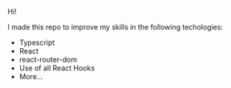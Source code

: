 Hi!

I made this repo to improve my skills in the following techologies:

- Typescript
- React
- react-router-dom
- Use of all React Hooks
- More...